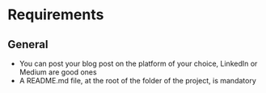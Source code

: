 # Requirements
## General
- You can post your blog post on the platform of your choice, LinkedIn or Medium are good ones
- A README.md file, at the root of the folder of the project, is mandatory
